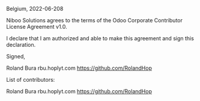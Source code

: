 Belgium, 2022-06-208

Niboo Solutions agrees to the terms of the Odoo Corporate Contributor License
Agreement v1.0.

I declare that I am authorized and able to make this agreement and sign this
declaration.

Signed,

Roland Bura rbu.hoplyt.com https://github.com/RolandHop

List of contributors:

Roland Bura rbu.hoplyt.com https://github.com/RolandHop